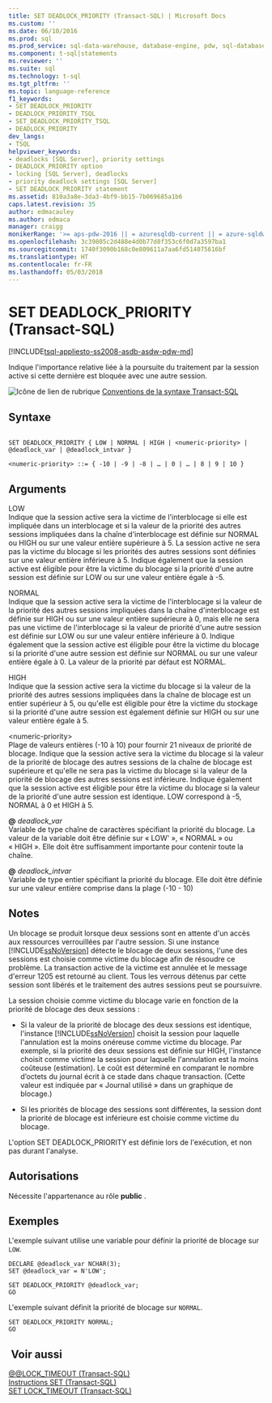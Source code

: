 ```yaml
---
title: SET DEADLOCK_PRIORITY (Transact-SQL) | Microsoft Docs
ms.custom: ''
ms.date: 06/10/2016
ms.prod: sql
ms.prod_service: sql-data-warehouse, database-engine, pdw, sql-database
ms.component: t-sql|statements
ms.reviewer: ''
ms.suite: sql
ms.technology: t-sql
ms.tgt_pltfrm: ''
ms.topic: language-reference
f1_keywords:
- SET DEADLOCK_PRIORITY
- DEADLOCK_PRIORITY_TSQL
- SET_DEADLOCK_PRIORITY_TSQL
- DEADLOCK_PRIORITY
dev_langs:
- TSQL
helpviewer_keywords:
- deadlocks [SQL Server], priority settings
- DEADLOCK_PRIORITY option
- locking [SQL Server], deadlocks
- priority deadlock settings [SQL Server]
- SET DEADLOCK_PRIORITY statement
ms.assetid: 810a3a8e-3da3-4bf9-bb15-7b069685a1b6
caps.latest.revision: 35
author: edmacauley
ms.author: edmaca
manager: craigg
monikerRange: '>= aps-pdw-2016 || = azuresqldb-current || = azure-sqldw-latest || >= sql-server-2016 || = sqlallproducts-allversions'
ms.openlocfilehash: 3c39805c2d488e4d0b77d8f353c6f0d7a3597ba1
ms.sourcegitcommit: 1740f3090b168c0e809611a7aa6fd514075616bf
ms.translationtype: HT
ms.contentlocale: fr-FR
ms.lasthandoff: 05/03/2018
---
```

# <a name="set-deadlockpriority-transact-sql"></a>SET DEADLOCK_PRIORITY (Transact-SQL)
[!INCLUDE[tsql-appliesto-ss2008-asdb-asdw-pdw-md](../../includes/tsql-appliesto-ss2008-asdb-asdw-pdw-md.md)]

  Indique l'importance relative liée à la poursuite du traitement par la session active si cette dernière est bloquée avec une autre session.  
  
 ![Icône de lien de rubrique](../../database-engine/configure-windows/media/topic-link.gif "Icône lien de rubrique") [Conventions de la syntaxe Transact-SQL](../../t-sql/language-elements/transact-sql-syntax-conventions-transact-sql.md)  
  
## <a name="syntax"></a>Syntaxe  
  
```  
  
SET DEADLOCK_PRIORITY { LOW | NORMAL | HIGH | <numeric-priority> | @deadlock_var | @deadlock_intvar }  
  
<numeric-priority> ::= { -10 | -9 | -8 | … | 0 | … | 8 | 9 | 10 }  
```  
  
## <a name="arguments"></a>Arguments  
 LOW  
 Indique que la session active sera la victime de l'interblocage si elle est impliquée dans un interblocage et si la valeur de la priorité des autres sessions impliquées dans la chaîne d'interblocage est définie sur NORMAL ou HIGH ou sur une valeur entière supérieure à 5. La session active ne sera pas la victime du blocage si les priorités des autres sessions sont définies sur une valeur entière inférieure à 5. Indique également que la session active est éligible pour être la victime du blocage si la priorité d'une autre session est définie sur LOW ou sur une valeur entière égale à -5.  
  
 NORMAL  
 Indique que la session active sera la victime de l'interblocage si la valeur de la priorité des autres sessions impliquées dans la chaîne d'interblocage est définie sur HIGH ou sur une valeur entière supérieure à 0, mais elle ne sera pas une victime de l'interblocage si la valeur de priorité d'une autre session est définie sur LOW ou sur une valeur entière inférieure à 0. Indique également que la session active est éligible pour être la victime du blocage si la priorité d'une autre session est définie sur NORMAL ou sur une valeur entière égale à 0. La valeur de la priorité par défaut est NORMAL.  
  
 HIGH  
 Indique que la session active sera la victime du blocage si la valeur de la priorité des autres sessions impliquées dans la chaîne de blocage est un entier supérieur à 5, ou qu'elle est éligible pour être la victime du stockage si la priorité d'une autre session est également définie sur HIGH ou sur une valeur entière égale à 5.  
  
 \<numeric-priority>  
 Plage de valeurs entières (-10 à 10) pour fournir 21 niveaux de priorité de blocage. Indique que la session active sera la victime du blocage si la valeur de la priorité de blocage des autres sessions de la chaîne de blocage est supérieure et qu'elle ne sera pas la victime du blocage si la valeur de la priorité de blocage des autres sessions est inférieure. Indique également que la session active est éligible pour être la victime du blocage si la valeur de la priorité d'une autre session est identique. LOW correspond à -5, NORMAL à 0 et HIGH à 5.  
  
 **@** *deadlock_var*  
 Variable de type chaîne de caractères spécifiant la priorité du blocage. La valeur de la variable doit être définie sur « LOW' », « NORMAL » ou « HIGH ». Elle doit être suffisamment importante pour contenir toute la chaîne.  
  
 **@** *deadlock_intvar*  
 Variable de type entier spécifiant la priorité du blocage. Elle doit être définie sur une valeur entière comprise dans la plage (-10 - 10)  
  
## <a name="remarks"></a>Notes   
 Un blocage se produit lorsque deux sessions sont en attente d'un accès aux ressources verrouillées par l'autre session. Si une instance [!INCLUDE[ssNoVersion](../../includes/ssnoversion-md.md)] détecte le blocage de deux sessions, l'une des sessions est choisie comme victime du blocage afin de résoudre ce problème. La transaction active de la victime est annulée et le message d'erreur 1205 est retourné au client. Tous les verrous détenus par cette session sont libérés et le traitement des autres sessions peut se poursuivre.  
  
 La session choisie comme victime du blocage varie en fonction de la priorité de blocage des deux sessions :  
  
-   Si la valeur de la priorité de blocage des deux sessions est identique, l'instance [!INCLUDE[ssNoVersion](../../includes/ssnoversion-md.md)] choisit la session pour laquelle l'annulation est la moins onéreuse comme victime du blocage. Par exemple, si la priorité des deux sessions est définie sur HIGH, l'instance choisit comme victime la session pour laquelle l'annulation est la moins coûteuse (estimation). Le coût est déterminé en comparant le nombre d’octets du journal écrit à ce stade dans chaque transaction. (Cette valeur est indiquée par « Journal utilisé » dans un graphique de blocage.)
  
-   Si les priorités de blocage des sessions sont différentes, la session dont la priorité de blocage est inférieure est choisie comme victime du blocage.  
  
 L'option SET DEADLOCK_PRIORITY est définie lors de l'exécution, et non pas durant l'analyse.  
  
## <a name="permissions"></a>Autorisations  
 Nécessite l'appartenance au rôle **public** .  
  
## <a name="examples"></a>Exemples  
 L'exemple suivant utilise une variable pour définir la priorité de blocage sur `LOW`.  
  
```  
DECLARE @deadlock_var NCHAR(3);  
SET @deadlock_var = N'LOW';  
  
SET DEADLOCK_PRIORITY @deadlock_var;  
GO  
```  
  
 L'exemple suivant définit la priorité de blocage sur `NORMAL`.  
  
```  
SET DEADLOCK_PRIORITY NORMAL;  
GO  
```  
  
## <a name="see-also"></a> Voir aussi  
 [@@LOCK_TIMEOUT &#40;Transact-SQL&#41;](../../t-sql/functions/lock-timeout-transact-sql.md)   
 [Instructions SET &#40;Transact-SQL&#41;](../../t-sql/statements/set-statements-transact-sql.md)   
 [SET LOCK_TIMEOUT &#40;Transact-SQL&#41;](../../t-sql/statements/set-lock-timeout-transact-sql.md)  
  
  
